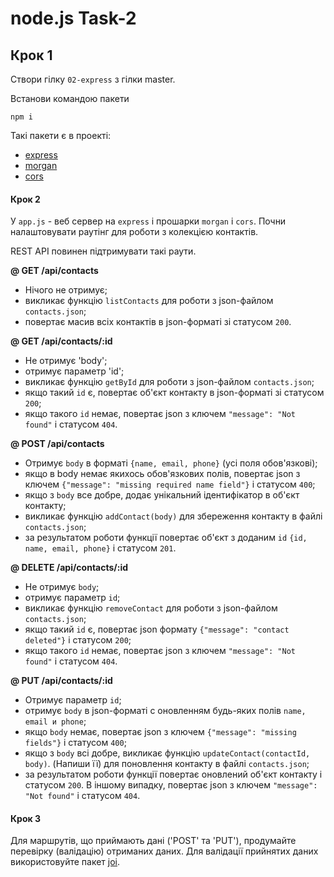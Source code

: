 # node.js Task-2

## Крок 1

Створи гілку `02-express` з гілки master.

Встанови командою пакети

```
npm i
```

Такі пакети є в проекті:

- [express](https://www.npmjs.com/package/express)
- [morgan](https://www.npmjs.com/package/morgan)
- [cors](https://www.npmjs.com/package/cors)

#### Крок 2

У `app.js` - веб сервер на `express` і прошарки `morgan` і `cors`. Почни налаштовувати раутінг для
роботи з колекцією контактів.

REST API повинен підтримувати такі раути.

**@ GET /api/contacts**

- Нічого не отримує;
- викликає функцію `listContacts` для роботи з json-файлом `contacts.json`;
- повертає масив всіх контактів в json-форматі зі статусом `200`.

**@ GET /api/contacts/:id**

- Не отримує 'body';
- отримує параметр 'id';
- викликає функцію `getById` для роботи з json-файлом `contacts.json`;
- якщо такий `id` є, повертає об'єкт контакту в json-форматі зі статусом `200`;
- якщо такого `id` немає, повертає json з ключем `"message": "Not found"` і статусом `404`.

**@ POST /api/contacts**

- Отримує `body` в форматі `{name, email, phone}` (усі поля обов'язкові);
- якщо в body немає якихось обов'язкових полів, повертає json з ключем
  `{"message": "missing required name field"}` і статусом `400`;
- якщо з `body` все добре, додає унікальний ідентифікатор в об'єкт контакту;
- викликає функцію `addContact(body)` для збереження контакту в файлі `contacts.json`;
- за результатом роботи функції повертає об'єкт з доданим `id` `{id, name, email, phone}` і статусом
  `201`.

**@ DELETE /api/contacts/:id**

- Не отримує `body`;
- отримує параметр `id`;
- викликає функцію `removeContact` для роботи з json-файлом `contacts.json`;
- якщо такий `id` є, повертає json формату `{"message": "contact deleted"}` і статусом `200`;
- якщо такого `id` немає, повертає json з ключем `"message": "Not found"` і статусом `404`.

**@ PUT /api/contacts/:id**

- Отримує параметр `id`;
- отримує `body` в json-форматі c оновленням будь-яких полів `name, email и phone`;
- якщо `body` немає, повертає json з ключем `{"message": "missing fields"}` і статусом `400`;
- якщо з `body` всі добре, викликає функцію `updateContact(contactId, body)`. (Напиши її) для
  поновлення контакту в файлі `contacts.json`;
- за результатом роботи функції повертає оновлений об'єкт контакту і статусом `200`. В іншому
  випадку, повертає json з ключем `"message": "Not found"` і статусом `404`.

#### Крок 3

Для маршрутів, що приймають дані ('POST' та 'PUT'), продумайте перевірку (валідацію) отриманих
даних. Для валідації прийнятих даних використовуйте пакет [joi](https://github.com/sideway/joi).
